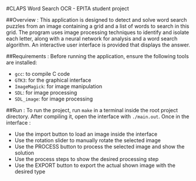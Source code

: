 #CLAPS Word Search OCR - EPITA student project

##Overview :
This application is designed to detect and solve word search puzzles from an image containing a grid and a list of words to search in this grid.
The program uses image processing techniques to identify and isolate each letter, along with a neural network for analysis and a word search algorithm.
An interactive user interface is provided that displays the answer.

##Requirements :
Before running the application, ensure the following tools are installed:
- `gcc`: to compile C code
- `GTK3`: for the graphical interface
- `ImageMagick`: for image manipulation
- `SDL`: for image processing
- `SDL_image`: for image processing

##Run :
To run the project, run `make` in a terminal inside the root project directory.
After compiling it, open the interface with `./main.out`.
Once in the interface :
- Use the import button to load an image inside the interface
- Use the rotation slider to manually rotate the selected image
- Use the PROCESS button to process the selected image and show the solution
- Use the process steps to show the desired processing step
- Use the EXPORT button to export the actual shown image with the desired type


